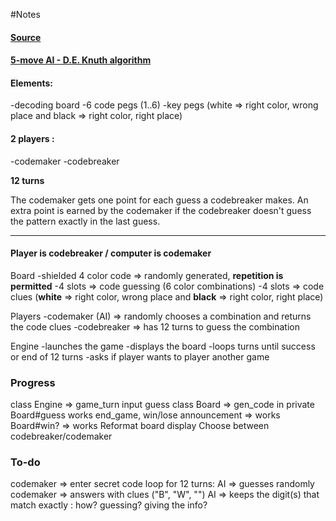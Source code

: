 #Notes

#### [Source](https://en.wikipedia.org/wiki/Mastermind_(board_game))

#### [5-move AI - D.E. Knuth algorithm](http://www.cs.uni.edu/~wallingf/teaching/cs3530/resources/knuth-mastermind.pdf)

#### Elements:
-decoding board
-6 code pegs (1..6)
-key pegs (white => right color, wrong place and black => right color, right place)

#### 2 players :
-codemaker
-codebreaker

**12 turns**

The codemaker gets one point for each guess a codebreaker makes. 
An extra point is earned by the codemaker if the codebreaker doesn't guess the pattern exactly in the last guess.

----

#### Player is codebreaker / computer is codemaker

Board
	-shielded 4 color code => randomly generated, **repetition is permitted**
	-4 slots => code guessing (6 color combinations)
	-4 slots => code clues (**white** => right color, wrong place and **black** => right color, right place)

Players
	-codemaker (AI) => randomly chooses a combination and returns the code clues
	-codebreaker => has 12 turns to guess the combination

Engine
	-launches the game
	-displays the board
	-loops turns until success or end of 12 turns
	-asks if player wants to player another game

### Progress
  class Engine => game_turn input guess
	class Board => gen_code in private
	Board#guess works
	end_game, win/lose announcement => works
	Board#win? => works
  Reformat board display
	Choose between codebreaker/codemaker


### To-do
codemaker => enter secret code
loop for 12 turns: 
	AI => guesses randomly
	codemaker => answers with clues ("B", "W", "")
	AI => keeps the digit(s) that match exactly : how? guessing? giving the info?




